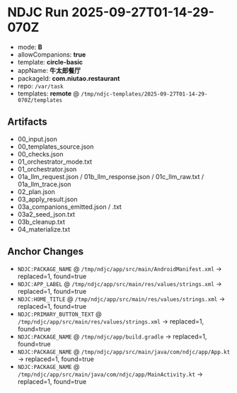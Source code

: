 # NDJC Run 2025-09-27T01-14-29-070Z

- mode: **B**
- allowCompanions: **true**
- template: **circle-basic**
- appName: **牛太郎餐厅**
- packageId: **com.niutao.restaurant**
- repo: `/var/task`
- templates: **remote** @ `/tmp/ndjc-templates/2025-09-27T01-14-29-070Z/templates`

## Artifacts
- 00_input.json
- 00_templates_source.json
- 00_checks.json
- 01_orchestrator_mode.txt
- 01_orchestrator.json
- 01a_llm_request.json / 01b_llm_response.json / 01c_llm_raw.txt / 01a_llm_trace.json
- 02_plan.json
- 03_apply_result.json
- 03a_companions_emitted.json / .txt
- 03a2_seed_json.txt
- 03b_cleanup.txt
- 04_materialize.txt

## Anchor Changes
- `NDJC:PACKAGE_NAME` @ `/tmp/ndjc/app/src/main/AndroidManifest.xml` → replaced=1, found=true
- `NDJC:APP_LABEL` @ `/tmp/ndjc/app/src/main/res/values/strings.xml` → replaced=1, found=true
- `NDJC:HOME_TITLE` @ `/tmp/ndjc/app/src/main/res/values/strings.xml` → replaced=1, found=true
- `NDJC:PRIMARY_BUTTON_TEXT` @ `/tmp/ndjc/app/src/main/res/values/strings.xml` → replaced=1, found=true
- `NDJC:PACKAGE_NAME` @ `/tmp/ndjc/app/build.gradle` → replaced=1, found=true
- `NDJC:PACKAGE_NAME` @ `/tmp/ndjc/app/src/main/java/com/ndjc/app/App.kt` → replaced=1, found=true
- `NDJC:PACKAGE_NAME` @ `/tmp/ndjc/app/src/main/java/com/ndjc/app/MainActivity.kt` → replaced=1, found=true
